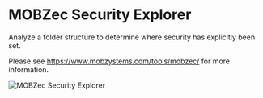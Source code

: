 # MOBZec Security Explorer

Analyze a folder structure to determine where security has explicitly been set.

Please see https://www.mobzystems.com/tools/mobzec/ for more information.

![MOBZec Security Explorer](https://www.mobzystems.com/images/mobzystems/MOBZec/MobZec.png)

